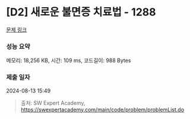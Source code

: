 # [D2] 새로운 불면증 치료법 - 1288 

[문제 링크](https://swexpertacademy.com/main/code/problem/problemDetail.do?contestProbId=AV18_yw6I9MCFAZN) 

### 성능 요약

메모리: 18,256 KB, 시간: 109 ms, 코드길이: 988 Bytes

### 제출 일자

2024-08-13 15:49



> 출처: SW Expert Academy, https://swexpertacademy.com/main/code/problem/problemList.do